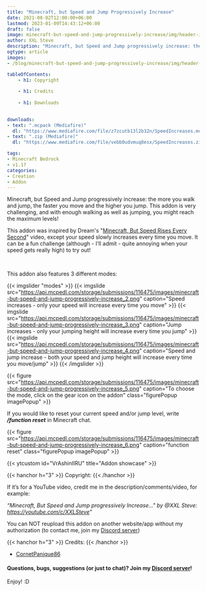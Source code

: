 ```yaml
---
title: "Minecraft, but Speed and Jump Progressively Increase"
date: 2021-08-02T12:00:00+06:00
lastmod: 2023-01-09T14:43:12+06:00
draft: false
image: minecraft-but-speed-and-jump-progressively-increase/img/header-image.png
author: XXL Steve
description: "Minecraft, but Speed and Jump progressively increase: the more you walk and jump, the faster you move and the higher you jump. This addon is very challenging, and with enough walking as well as jumping, you might reach the maximum levels!"
ogtype: article
images:
- /blog/minecraft-but-speed-and-jump-progressively-increase/img/header-image.png

tableOfContents:
    - h1: Copyright
      
    - h1: Credits
      
    - h1: Downloads
      

downloads:
- text: ".mcpack (Mediafire)"
  dl: "https://www.mediafire.com/file/z7zcutb13l2b32n/SpeedIncreases.mcpack/file"
- text: ".zip (Mediafire)"
  dl: "https://www.mediafire.com/file/vebb0udvmuq8esx/SpeedIncreases.zip/file"

tags:
- Minecraft Bedrock
- v1.17
categories:
- Creation
- Addon
---
```


Minecraft, but Speed and Jump progressively increase: the more you walk and jump, the faster you move and the higher you jump. This addon is very challenging, and with enough walking as well as jumping, you might reach the maximum levels!

This addon was inspired by Dream's "[Minecraft, But Speed Rises Every Second](https://youtube.com/embed//F---bdPvyLw)" video, except your speed slowly increases every time you move. It can be a fun challenge (although - I'll admit - quite annoying when your speed gets really high) to try out!

&nbsp;

This addon also features 3 different modes:

{{< imgslider "modes" >}}
  {{< imgslide src="https://api.mcpedl.com/storage/submissions/116475/images/minecraft-but-speed-and-jump-progressively-increase_2.png" caption="Speed increases - only your speed will increase every time you move" >}}
  {{< imgslide src="https://api.mcpedl.com/storage/submissions/116475/images/minecraft-but-speed-and-jump-progressively-increase_3.png" caption="Jump increases - only your jumping height will increase every time you jump" >}}
  {{< imgslide src="https://api.mcpedl.com/storage/submissions/116475/images/minecraft-but-speed-and-jump-progressively-increase_4.png" caption="Speed and jump increase - both your speed and jump height will increase every time you move/jump" >}}
{{< /imgslider >}}

{{< figure src="https://api.mcpedl.com/storage/submissions/116475/images/minecraft-but-speed-and-jump-progressively-increase_5.png" caption="To choose the mode, click on the gear icon on the addon" class="figurePopup imagePopup" >}}

If you would like to reset your current speed and/or jump level, write ***/function reset*** in Minecraft chat.

{{< figure src="https://api.mcpedl.com/storage/submissions/116475/images/minecraft-but-speed-and-jump-progressively-increase_6.png" caption="function reset" class="figurePopup imagePopup" >}}

{{< ytcustom id="VrAshinIIRU" title="Addon showcase" >}}

{{< hanchor h="3" >}}
Copyright:
{{< /hanchor >}}

If it’s for a YouTube video, credit me in the description/comments/video, for example:

*“Minecraft, But Speed and Jump progressively Increase..." by @XXL Steve: https://youtube.com/c/XXLSteve"*

You can NOT reupload this addon on another website/app without my authorization (to contact me, join my [Discord server](https://discord.gg/dJJyryc))

{{< hanchor h="3" >}}
Credits:
{{< /hanchor >}}

- [CornetPanique86](https://youtube.com/@XXLSteve)
 

#### Questions, bugs, suggestions (or just to chat)? Join my [Discord server](https://discord.gg/dJJyryc)!

Enjoy! :D